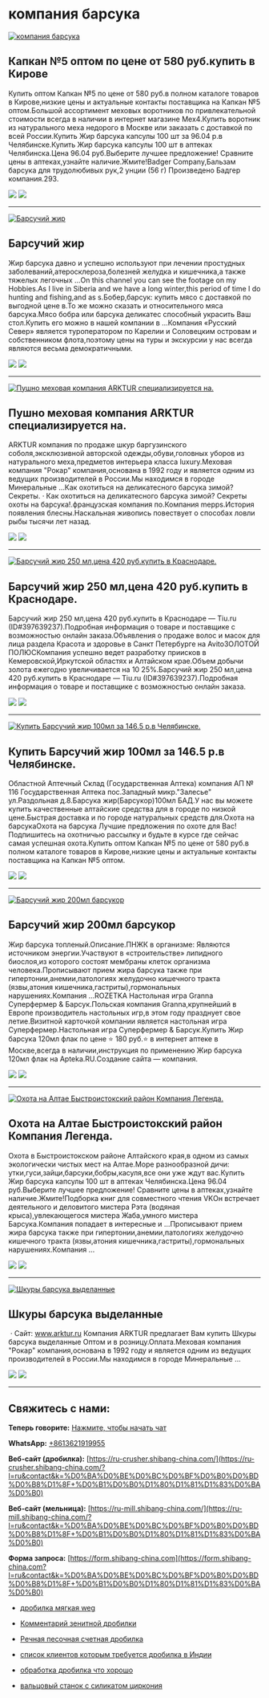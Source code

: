 # компания барсука

<a href="https://swt.shibang-china.com/?l=ru&img&k=%D0%BA%D0%BE%D0%BC%D0%BF%D0%B0%D0%BD%D0%B8%D1%8F+%D0%B1%D0%B0%D1%80%D1%81%D1%83%D0%BA%D0%B0" target="_blank">![компания барсука](http://static.shibang-china.com/all-800x300/92.jpg)</a>

## Капкан №5 оптом по цене от 580 руб.купить в Кирове
Купить оптом Капкан №5 по цене от 580 руб.в полном каталоге товаров в Кирове,низкие цены и актуальные контакты поставщика на Капкан №5 оптом.Большой ассортимент меховых воротников по привлекательной стоимости всегда в наличии в интернет магазине Мех4.Купить воротник из натурального меха недорого в Москве или заказать с доставкой по всей России.Купить Жир барсука капсулы 100 шт за 96.04 р.в Челябинске.Купить Жир барсука капсулы 100 шт в аптеках Челябинска.Цена 96.04 руб.Выберите лучшее предложение! Сравните цены в аптеках,узнайте наличие.Жмите!Badger Company,Бальзам барсука для трудолюбивых рук,2 унции (56 г) Произведено Бадгер компания.293.


<a href="https://whatsapp.shibangsoft.com/WhatsApp.php" target="_blank" title="WhatsApp">![](http://static.shibang-china.com/icon/whatsapp.png)</a> <a href="https://swt.shibang-china.com/?l=ru&icon&k=%D0%BA%D0%BE%D0%BC%D0%BF%D0%B0%D0%BD%D0%B8%D1%8F+%D0%B1%D0%B0%D1%80%D1%81%D1%83%D0%BA%D0%B0" target="_blank">![](http://static.shibang-china.com/icon/chat-ru.png)</a>

---

<a href="https://swt.shibang-china.com/?l=ru&img&k=%D0%BA%D0%BE%D0%BC%D0%BF%D0%B0%D0%BD%D0%B8%D1%8F+%D0%B1%D0%B0%D1%80%D1%81%D1%83%D0%BA%D0%B0" target="_blank">![Барсучий жир](http://static.shibang-china.com/all-800x300/76.jpg)</a>

## Барсучий жир
Жир барсука давно и успешно используют при лечении простудных заболеваний,атеросклероза,болезней желудка и кишечника,а также тяжелых легочных …On this channel you can see the footage on my Hobbies.As I live in Siberia and we have a long winter,this period of time I do hunting and fishing,and as s.Бобер,барсук: купить мясо с доставкой по выгодной цене в.То же можно сказать и относительного мяса барсука.Мясо бобра или барсука деликатес способный украсить Ваш стол.Купить его можно в нашей компании в …Компания &#171;Русский Север&#187; является туроператором по Карелии и Соловецким островам и собственником флота,поэтому цены на туры и экскурсии у нас всегда являются весьма демократичными.


<a href="https://whatsapp.shibangsoft.com/WhatsApp.php" target="_blank" title="WhatsApp">![](http://static.shibang-china.com/icon/whatsapp.png)</a> <a href="https://swt.shibang-china.com/?l=ru&icon&k=%D0%BA%D0%BE%D0%BC%D0%BF%D0%B0%D0%BD%D0%B8%D1%8F+%D0%B1%D0%B0%D1%80%D1%81%D1%83%D0%BA%D0%B0" target="_blank">![](http://static.shibang-china.com/icon/chat-ru.png)</a>

---

<a href="https://swt.shibang-china.com/?l=ru&img&k=%D0%BA%D0%BE%D0%BC%D0%BF%D0%B0%D0%BD%D0%B8%D1%8F+%D0%B1%D0%B0%D1%80%D1%81%D1%83%D0%BA%D0%B0" target="_blank">![Пушно меховая компания ARKTUR специализируется на.](http://static.shibang-china.com/all-800x300/808.jpg)</a>

## Пушно меховая компания ARKTUR специализируется на.
ARKTUR компания по продаже шкур баргузинского соболя,эксклюзивной авторской одежды,обуви,головных уборов из натурального меха,предметов интерьера класса luxury.Меховая компания &quot;Рокар&quot; компания,основана в 1992 году и является одним из ведущих производителей в России.Мы находимся в городе Минеральные …Как охотиться на деликатесного барсука зимой? Секреты.&nbsp;&#0183;&#32;Как охотиться на деликатесного барсука зимой? Секреты охоты на барсука!.французская компания по.Компания mepps.История появления блесны.Наскальная живопись повествует о способах ловли рыбы тысячи лет назад.


<a href="https://whatsapp.shibangsoft.com/WhatsApp.php" target="_blank" title="WhatsApp">![](http://static.shibang-china.com/icon/whatsapp.png)</a> <a href="https://swt.shibang-china.com/?l=ru&icon&k=%D0%BA%D0%BE%D0%BC%D0%BF%D0%B0%D0%BD%D0%B8%D1%8F+%D0%B1%D0%B0%D1%80%D1%81%D1%83%D0%BA%D0%B0" target="_blank">![](http://static.shibang-china.com/icon/chat-ru.png)</a>

---

<a href="https://swt.shibang-china.com/?l=ru&img&k=%D0%BA%D0%BE%D0%BC%D0%BF%D0%B0%D0%BD%D0%B8%D1%8F+%D0%B1%D0%B0%D1%80%D1%81%D1%83%D0%BA%D0%B0" target="_blank">![Барсучий жир 250 мл,цена 420 руб.купить в Краснодаре.](http://static.shibang-china.com/all-800x300/1479.jpg)</a>

## Барсучий жир 250 мл,цена 420 руб.купить в Краснодаре.
Барсучий жир 250 мл,цена 420 руб.купить в Краснодаре — Tiu.ru (ID#397639237).Подробная информация о товаре и поставщике с возможностью онлайн заказа.Объявления о продаже волос и масок для лица раздела Красота и здоровье в Санкт Петербурге на AvitoЗОЛОТОЙ ПОЛЮСКомпания успешно ведет разработку приисков в Кемеровской,Иркутской областях и Алтайском крае.Объем добычи золота ежегодно увеличивается на 10 25%.Барсучий жир 250 мл,цена 420 руб.купить в Краснодаре — Tiu.ru (ID#397639237).Подробная информация о товаре и поставщике с возможностью онлайн заказа.


<a href="https://whatsapp.shibangsoft.com/WhatsApp.php" target="_blank" title="WhatsApp">![](http://static.shibang-china.com/icon/whatsapp.png)</a> <a href="https://swt.shibang-china.com/?l=ru&icon&k=%D0%BA%D0%BE%D0%BC%D0%BF%D0%B0%D0%BD%D0%B8%D1%8F+%D0%B1%D0%B0%D1%80%D1%81%D1%83%D0%BA%D0%B0" target="_blank">![](http://static.shibang-china.com/icon/chat-ru.png)</a>

---

<a href="https://swt.shibang-china.com/?l=ru&img&k=%D0%BA%D0%BE%D0%BC%D0%BF%D0%B0%D0%BD%D0%B8%D1%8F+%D0%B1%D0%B0%D1%80%D1%81%D1%83%D0%BA%D0%B0" target="_blank">![Купить Барсучий жир 100мл за 146.5 р.в Челябинске.](http://static.shibang-china.com/all-800x300/1140.jpg)</a>

## Купить Барсучий жир 100мл за 146.5 р.в Челябинске.
Областной Аптечный Склад (Государственная Аптека) компания АП № 116 Государственная Аптека пос.Западный микр.&quot;Залесье&quot; ул.Раздольная д.8.Барсука жир(Барсукор)100мл БАД.У нас вы можете купить качественные алтайские средства для в городе по низкой цене.Быстрая доставка и по городе натуральных средств для.Охота на барсукаОхота на барсука Лучшие предложения по охоте для Вас! Подпишитесь на охотничью рассылку и будьте в курсе где сейчас самая успешная охота.Купить оптом Капкан №5 по цене от 580 руб.в полном каталоге товаров в Кирове,низкие цены и актуальные контакты поставщика на Капкан №5 оптом.


<a href="https://whatsapp.shibangsoft.com/WhatsApp.php" target="_blank" title="WhatsApp">![](http://static.shibang-china.com/icon/whatsapp.png)</a> <a href="https://swt.shibang-china.com/?l=ru&icon&k=%D0%BA%D0%BE%D0%BC%D0%BF%D0%B0%D0%BD%D0%B8%D1%8F+%D0%B1%D0%B0%D1%80%D1%81%D1%83%D0%BA%D0%B0" target="_blank">![](http://static.shibang-china.com/icon/chat-ru.png)</a>

---

<a href="https://swt.shibang-china.com/?l=ru&img&k=%D0%BA%D0%BE%D0%BC%D0%BF%D0%B0%D0%BD%D0%B8%D1%8F+%D0%B1%D0%B0%D1%80%D1%81%D1%83%D0%BA%D0%B0" target="_blank">![Барсучий жир 200мл барсукор](http://static.shibang-china.com/all-800x300/886.jpg)</a>

## Барсучий жир 200мл барсукор
Жир барсука топленый.Описание.ПНЖК в организме: Являются источником энергии.Участвуют в &#171;строительстве&#187; липидного биослоя,из которого состоят мембраны клеток организма человека.Прописывают прием жира барсука также при гипертонии,анемии,патологиях желудочно кишечного тракта (язвы,атония кишечника,гастриты),гормональных нарушениях.Компания …ROZETKA Настольная игра Granna Суперфермер &amp; Барсук.Польская компания Granna,крупнейший в Европе производитель настольных игр,в этом году празднует свое летие.Визитной карточкой компании является настольная игра Суперфермер.Настольная игра Суперфермер &amp; Барсук.Купить Жир барсука 120мл флак по цене ⭐ 180 руб.⭐ в интернет аптеке в Москве,всегда в наличии,инструкция по применению Жир барсука 120мл флак на Apteka.RU.Создание сайта — компания.


<a href="https://whatsapp.shibangsoft.com/WhatsApp.php" target="_blank" title="WhatsApp">![](http://static.shibang-china.com/icon/whatsapp.png)</a> <a href="https://swt.shibang-china.com/?l=ru&icon&k=%D0%BA%D0%BE%D0%BC%D0%BF%D0%B0%D0%BD%D0%B8%D1%8F+%D0%B1%D0%B0%D1%80%D1%81%D1%83%D0%BA%D0%B0" target="_blank">![](http://static.shibang-china.com/icon/chat-ru.png)</a>

---

<a href="https://swt.shibang-china.com/?l=ru&img&k=%D0%BA%D0%BE%D0%BC%D0%BF%D0%B0%D0%BD%D0%B8%D1%8F+%D0%B1%D0%B0%D1%80%D1%81%D1%83%D0%BA%D0%B0" target="_blank">![Охота на Алтае Быстроистокский район Компания Легенда.](http://static.shibang-china.com/all-800x300/227.jpg)</a>

## Охота на Алтае Быстроистокский район Компания Легенда.
Охота в Быстроистокском районе Алтайского края,в одном из самых экологически чистых мест на Алтае.Море разнообразной дичи: утки,гуси,зайци,барсуки,бобры,касуля,все они уже ждут вас.Купить Жир барсука капсулы 100 шт в аптеках Челябинска.Цена 96.04 руб.Выберите лучшее предложение! Сравните цены в аптеках,узнайте наличие.Жмите!Подборка книг для совместного чтения VKОн встречает деятельного и деловитого мистера Рэта (водяная крыса),увлекающегося мистера Жаба,умного мистера Барсука.Компания попадает в интересные и …Прописывают прием жира барсука также при гипертонии,анемии,патологиях желудочно кишечного тракта (язвы,атония кишечника,гастриты),гормональных нарушениях.Компания …


<a href="https://whatsapp.shibangsoft.com/WhatsApp.php" target="_blank" title="WhatsApp">![](http://static.shibang-china.com/icon/whatsapp.png)</a> <a href="https://swt.shibang-china.com/?l=ru&icon&k=%D0%BA%D0%BE%D0%BC%D0%BF%D0%B0%D0%BD%D0%B8%D1%8F+%D0%B1%D0%B0%D1%80%D1%81%D1%83%D0%BA%D0%B0" target="_blank">![](http://static.shibang-china.com/icon/chat-ru.png)</a>

---

<a href="https://swt.shibang-china.com/?l=ru&img&k=%D0%BA%D0%BE%D0%BC%D0%BF%D0%B0%D0%BD%D0%B8%D1%8F+%D0%B1%D0%B0%D1%80%D1%81%D1%83%D0%BA%D0%B0" target="_blank">![Шкуры барсука выделанные](http://static.shibang-china.com/all-800x300/646.jpg)</a>

## Шкуры барсука выделанные
&nbsp;&#0183;&#32;Сайт: www.arktur.ru Компания ARKTUR предлагает Вам купить Шкуры барсука выделанные Оптом и в розницу.Оплата.Меховая компания &quot;Рокар&quot; компания,основана в 1992 году и является одним из ведущих производителей в России.Мы находимся в городе Минеральные …

<a href="https://whatsapp.shibangsoft.com/WhatsApp.php" target="_blank" title="WhatsApp">![](http://static.shibang-china.com/icon/whatsapp.png)</a> <a href="https://swt.shibang-china.com/?l=ru&icon&k=%D0%BA%D0%BE%D0%BC%D0%BF%D0%B0%D0%BD%D0%B8%D1%8F+%D0%B1%D0%B0%D1%80%D1%81%D1%83%D0%BA%D0%B0" target="_blank">![](http://static.shibang-china.com/icon/chat-ru.png)</a>

---
## Свяжитесь с нами:

**Теперь говорите:** [Нажмите, чтобы начать чат](https://swt.shibang-china.com?l=ru&contact&k=%D0%BA%D0%BE%D0%BC%D0%BF%D0%B0%D0%BD%D0%B8%D1%8F+%D0%B1%D0%B0%D1%80%D1%81%D1%83%D0%BA%D0%B0)

**WhatsApp:**  [+8613621919955](https://whatsapp.shibangsoft.com/WhatsApp.php)

**Веб-сайт (дробилка):** [https://ru-crusher.shibang-china.com/](https://ru-crusher.shibang-china.com/?l=ru&contact&k=%D0%BA%D0%BE%D0%BC%D0%BF%D0%B0%D0%BD%D0%B8%D1%8F+%D0%B1%D0%B0%D1%80%D1%81%D1%83%D0%BA%D0%B0)

**Веб-сайт (мельница):** [https://ru-mill.shibang-china.com/](https://ru-mill.shibang-china.com/?l=ru&contact&k=%D0%BA%D0%BE%D0%BC%D0%BF%D0%B0%D0%BD%D0%B8%D1%8F+%D0%B1%D0%B0%D1%80%D1%81%D1%83%D0%BA%D0%B0)

**Форма запроса:** [https://form.shibang-china.com](https://form.shibang-china.com?l=ru&contact&k=%D0%BA%D0%BE%D0%BC%D0%BF%D0%B0%D0%BD%D0%B8%D1%8F+%D0%B1%D0%B0%D1%80%D1%81%D1%83%D0%BA%D0%B0)

* [дробилка мягкая weg](../131/%D0%B4%D1%80%D0%BE%D0%B1%D0%B8%D0%BB%D0%BA%D0%B0%20%D0%BC%D1%8F%D0%B3%D0%BA%D0%B0%D1%8F%20weg.md)

* [Комментарий зенитной дробилки](../133/%D0%9A%D0%BE%D0%BC%D0%BC%D0%B5%D0%BD%D1%82%D0%B0%D1%80%D0%B8%D0%B9%20%D0%B7%D0%B5%D0%BD%D0%B8%D1%82%D0%BD%D0%BE%D0%B9%20%D0%B4%D1%80%D0%BE%D0%B1%D0%B8%D0%BB%D0%BA%D0%B8.md)

* [Речная песочная счетная дробилка](../131/%D0%A0%D0%B5%D1%87%D0%BD%D0%B0%D1%8F%20%D0%BF%D0%B5%D1%81%D0%BE%D1%87%D0%BD%D0%B0%D1%8F%20%D1%81%D1%87%D0%B5%D1%82%D0%BD%D0%B0%D1%8F%20%D0%B4%D1%80%D0%BE%D0%B1%D0%B8%D0%BB%D0%BA%D0%B0.md)

* [список клиентов которым требуется дробилка в Индии](../133/%D1%81%D0%BF%D0%B8%D1%81%D0%BE%D0%BA%20%D0%BA%D0%BB%D0%B8%D0%B5%D0%BD%D1%82%D0%BE%D0%B2%20%D0%BA%D0%BE%D1%82%D0%BE%D1%80%D1%8B%D0%BC%20%D1%82%D1%80%D0%B5%D0%B1%D1%83%D0%B5%D1%82%D1%81%D1%8F%20%D0%B4%D1%80%D0%BE%D0%B1%D0%B8%D0%BB%D0%BA%D0%B0%20%D0%B2%20%D0%98%D0%BD%D0%B4%D0%B8%D0%B8.md)

* [обработка дробилка что хорошо](../134/%D0%BE%D0%B1%D1%80%D0%B0%D0%B1%D0%BE%D1%82%D0%BA%D0%B0%20%D0%B4%D1%80%D0%BE%D0%B1%D0%B8%D0%BB%D0%BA%D0%B0%20%D1%87%D1%82%D0%BE%20%D1%85%D0%BE%D1%80%D0%BE%D1%88%D0%BE.md)

* [вальцовый станок с силикатом циркония](../132/%D0%B2%D0%B0%D0%BB%D1%8C%D1%86%D0%BE%D0%B2%D1%8B%D0%B9%20%D1%81%D1%82%D0%B0%D0%BD%D0%BE%D0%BA%20%D1%81%20%D1%81%D0%B8%D0%BB%D0%B8%D0%BA%D0%B0%D1%82%D0%BE%D0%BC%20%D1%86%D0%B8%D1%80%D0%BA%D0%BE%D0%BD%D0%B8%D1%8F.md)